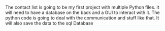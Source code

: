 The contact list is going to be my first project with multiple Python files. It will need to have a database on the back and a GUI to interact with it.
The python code is going to deal with the communication and stuff like that. It will also save the data to the sql Database